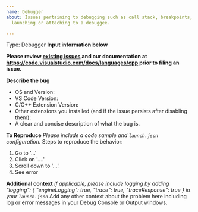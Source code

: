 ```yaml
---	
name: Debugger	
about: Issues pertaining to debugging such as call stack, breakpoints, watch window,	
  launching or attaching to a debuggee.	

---	
```


Type: Debugger
**Input information below**

**Please review [existing issues](https://github.com/Microsoft/vscode-cpptools/issues) and our documentation at https://code.visualstudio.com/docs/languages/cpp prior to filing an issue.**

**Describe the bug**
- OS and Version:
- VS Code Version:
- C/C++ Extension Version:
- Other extensions you installed (and if the issue persists after disabling them):
- A clear and concise description of what the bug is.

**To Reproduce**
*Please include a code sample and `launch.json` configuration.*
Steps to reproduce the behavior:
1. Go to '...'
2. Click on '....'
3. Scroll down to '....'
4. See error

**Additional context**
*If applicable, please include logging by adding "logging": { "engineLogging": true, "trace": true, "traceResponse": true } in your `launch.json`*
Add any other context about the problem here including log or error messages in your Debug Console or Output windows.
